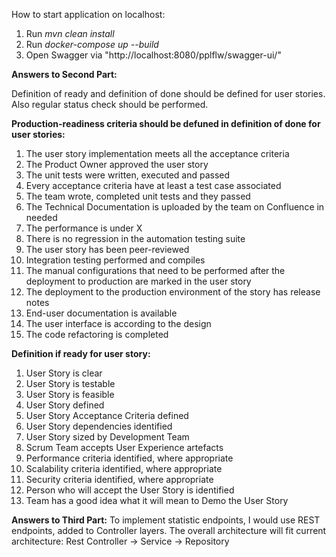 How to start application on localhost:
1. Run *mvn clean install*
1. Run *docker-compose up --build*
1. Open Swagger via "http://localhost:8080/pplflw/swagger-ui/"

**Answers to Second Part:**

Definition of ready and definition of done should be defined for user stories.
Also regular status check should be performed.

**Production-readiness criteria should be defuned in definition of done for user stories:**

1. The user story implementation meets all the acceptance criteria
1. The Product Owner approved the user story
1. The unit tests were written, executed and passed
1. Every acceptance criteria have at least a test case associated
1. The team wrote, completed unit tests and they passed
1. The Technical Documentation is uploaded by the team on Confluence in needed
1. The performance is under X
1. There is no regression in the automation testing suite
1. The user story has been peer-reviewed
1. Integration testing performed and compiles
1. The manual configurations that need to be performed after the deployment to production are marked in the user story
1. The deployment to the production environment of the story has release notes
1. End-user documentation is available
1. The user interface is according to the design
1. The code refactoring is completed

**Definition if ready for user story:**
1. User Story is clear
1. User Story is testable
1. User Story is feasible
1. User Story defined
1. User Story Acceptance Criteria defined
1. User Story dependencies identified
1. User Story sized by Development Team
1. Scrum Team accepts User Experience artefacts
1. Performance criteria identified, where appropriate
1. Scalability criteria identified, where appropriate
1. Security criteria identified, where appropriate
1. Person who will accept the User Story is identified
1. Team has a good idea what it will mean to Demo the User Story

**Answers to Third Part:**
To implement statistic endpoints, I would use REST endpoints, added to Controller layers.
The overall architecture will fit current architecture: Rest Controller -> Service -> Repository

